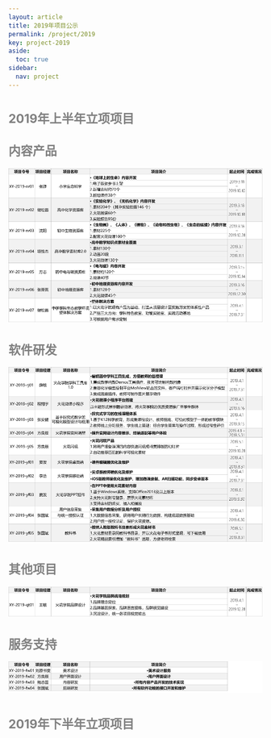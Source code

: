 ```yaml
---
layout: article
title: 2019年项目公示
permalink: /project/2019
key: project-2019
aside:
  toc: true
sidebar:
  nav: project
---
```


<bro/><bro/>

# <font size="5" color="gray">2019年上半年立项项目</font>

## <font size="5" color="gray">内容产品</font>

![avatar](images/nr.png)

## <font size="5" color="gray">软件研发</font>

![avatar](images/rj.png)

## <font size="5" color="gray">其他项目</font>

![avatar](images/qt1.png)

## <font size="5" color="gray">服务支持</font>

![avatar](images/fw1.png)

# <font size="5" color="gray">2019年下半年立项项目</font>



